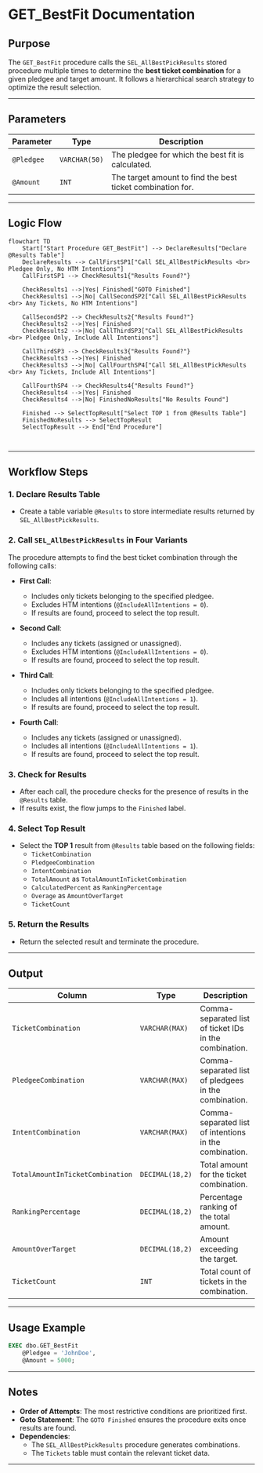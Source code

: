 # GET_BestFit Documentation

## Purpose
The `GET_BestFit` procedure calls the `SEL_AllBestPickResults` stored procedure multiple times to determine the **best ticket combination** for a given pledgee and target amount. It follows a hierarchical search strategy to optimize the result selection.

---

## Parameters
| **Parameter** | **Type**       | **Description**                                 |
|---------------|----------------|-------------------------------------------------|
| `@Pledgee`   | `VARCHAR(50)`  | The pledgee for which the best fit is calculated. |
| `@Amount`    | `INT`          | The target amount to find the best ticket combination for. |

---

## Logic Flow
```mermaid
flowchart TD
    Start["Start Procedure GET_BestFit"] --> DeclareResults["Declare @Results Table"]
    DeclareResults --> CallFirstSP1["Call SEL_AllBestPickResults <br> Pledgee Only, No HTM Intentions"]
    CallFirstSP1 --> CheckResults1{"Results Found?"}

    CheckResults1 -->|Yes| Finished["GOTO Finished"]
    CheckResults1 -->|No| CallSecondSP2["Call SEL_AllBestPickResults <br> Any Tickets, No HTM Intentions"]

    CallSecondSP2 --> CheckResults2{"Results Found?"}
    CheckResults2 -->|Yes| Finished
    CheckResults2 -->|No| CallThirdSP3["Call SEL_AllBestPickResults <br> Pledgee Only, Include All Intentions"]

    CallThirdSP3 --> CheckResults3{"Results Found?"}
    CheckResults3 -->|Yes| Finished
    CheckResults3 -->|No| CallFourthSP4["Call SEL_AllBestPickResults <br> Any Tickets, Include All Intentions"]

    CallFourthSP4 --> CheckResults4{"Results Found?"}
    CheckResults4 -->|Yes| Finished
    CheckResults4 -->|No| FinishedNoResults["No Results Found"]

    Finished --> SelectTopResult["Select TOP 1 from @Results Table"]
    FinishedNoResults --> SelectTopResult
    SelectTopResult --> End["End Procedure"]

 
```

---

## Workflow Steps

### 1. Declare Results Table
- Create a table variable `@Results` to store intermediate results returned by `SEL_AllBestPickResults`.

### 2. Call `SEL_AllBestPickResults` in Four Variants
The procedure attempts to find the best ticket combination through the following calls:

- **First Call**: 
   - Includes only tickets belonging to the specified pledgee.
   - Excludes HTM intentions (`@IncludeAllIntentions = 0`).
   - If results are found, proceed to select the top result.

- **Second Call**:
   - Includes any tickets (assigned or unassigned).
   - Excludes HTM intentions (`@IncludeAllIntentions = 0`).
   - If results are found, proceed to select the top result.

- **Third Call**:
   - Includes only tickets belonging to the specified pledgee.
   - Includes all intentions (`@IncludeAllIntentions = 1`).
   - If results are found, proceed to select the top result.

- **Fourth Call**:
   - Includes any tickets (assigned or unassigned).
   - Includes all intentions (`@IncludeAllIntentions = 1`).
   - If results are found, proceed to select the top result.

### 3. Check for Results
- After each call, the procedure checks for the presence of results in the `@Results` table.
- If results exist, the flow jumps to the `Finished` label.

### 4. Select Top Result
- Select the **TOP 1** result from `@Results` table based on the following fields:
   - `TicketCombination`
   - `PledgeeCombination`
   - `IntentCombination`
   - `TotalAmount` as `TotalAmountInTicketCombination`
   - `CalculatedPercent` as `RankingPercentage`
   - `Overage` as `AmountOverTarget`
   - `TicketCount`

### 5. Return the Results
- Return the selected result and terminate the procedure.

---

## Output
| **Column**               | **Type**           | **Description**                                   |
|---------------------------|--------------------|--------------------------------------------------|
| `TicketCombination`      | `VARCHAR(MAX)`     | Comma-separated list of ticket IDs in the combination. |
| `PledgeeCombination`     | `VARCHAR(MAX)`     | Comma-separated list of pledgees in the combination. |
| `IntentCombination`      | `VARCHAR(MAX)`     | Comma-separated list of intentions in the combination. |
| `TotalAmountInTicketCombination` | `DECIMAL(18,2)` | Total amount for the ticket combination.          |
| `RankingPercentage`      | `DECIMAL(18,2)`    | Percentage ranking of the total amount.          |
| `AmountOverTarget`       | `DECIMAL(18,2)`    | Amount exceeding the target.                     |
| `TicketCount`            | `INT`              | Total count of tickets in the combination.       |

---

## Usage Example
```sql
EXEC dbo.GET_BestFit
    @Pledgee = 'JohnDoe',
    @Amount = 5000;
```

---

## Notes
- **Order of Attempts**: The most restrictive conditions are prioritized first.
- **Goto Statement**: The `GOTO Finished` ensures the procedure exits once results are found.
- **Dependencies**:
   - The `SEL_AllBestPickResults` procedure generates combinations.
   - The `Tickets` table must contain the relevant ticket data.

---


